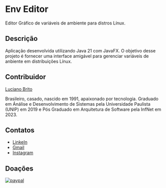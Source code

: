 # Env Editor

Editor Gráfico de variáveis de ambiente para distros Línux.


## Descrição

Aplicação desenvolvida utilizando Java 21 com JavaFX.
O objetivo desse projeto é fornecer uma interface amigável para gerenciar variáveis de anbiente em distribuições Línux.


## Contribuidor

[Luciano Brito](https://github.com/lucianobritodev)

Brasileiro, casado, nascido em 1991, apaixonado por tecnologia. Graduado em Ánálise e Desenvolvimento de Sistemas pela Universidade Paulista (UNIP) em 2019 e Pós Graduado em Arquitetura de Software pela InfNet em 2023. 


## Contatos

- [LinkeIn](https://www.linkedin.com/in/luciano-brito-dev)
- [Gmail](mailto:lucianobrito.dev@gmail.com)
- [Instagram](https://www.instagram.com/lucianobrito.dev)


## Doações

[![paypal](https://www.paypalobjects.com/en_US/i/btn/btn_donateCC_LG.gif)](https://www.paypal.com/donate/?hosted_button_id=SX3L4N89M8ZRW)
